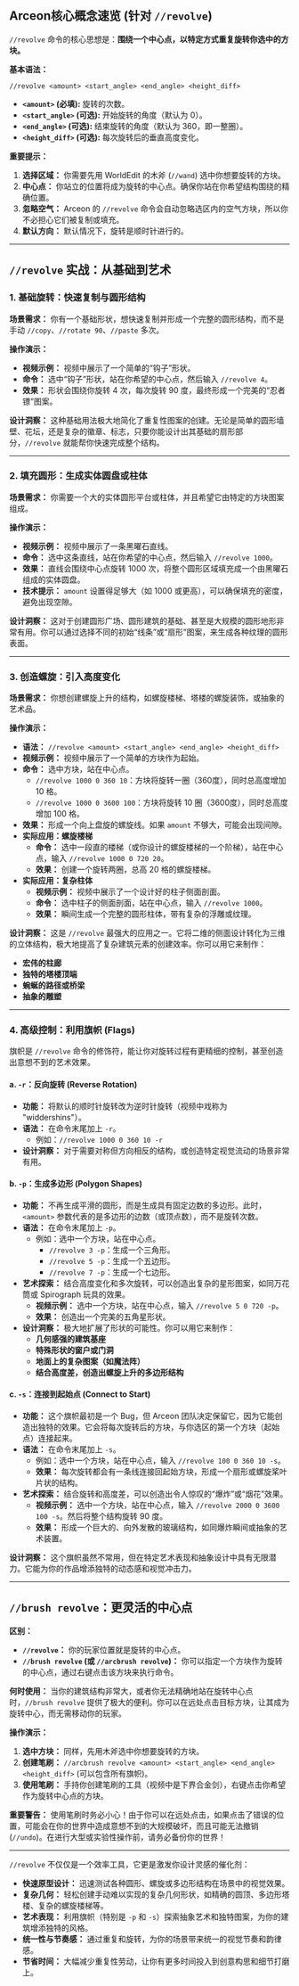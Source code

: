 

## **Arceon核心概念速览 (针对 `//revolve`)**

`//revolve` 命令的核心思想是：**围绕一个中心点，以特定方式重复旋转你选中的方块。**

**基本语法：**
```
//revolve <amount> <start_angle> <end_angle> <height_diff>
```
*   **`<amount>` (必填):** 旋转的次数。
*   **`<start_angle>` (可选):** 开始旋转的角度（默认为 0）。
*   **`<end_angle>` (可选):** 结束旋转的角度（默认为 360，即一整圈）。
*   **`<height_diff>` (可选):** 每次旋转后的垂直高度变化。

**重要提示：**
1.  **选择区域：** 你需要先用 WorldEdit 的木斧 (`//wand`) 选中你想要旋转的方块。
2.  **中心点：** 你站立的位置将成为旋转的中心点。确保你站在你希望结构围绕的精确位置。
3.  **忽略空气：** Arceon 的 `//revolve` 命令会自动忽略选区内的空气方块，所以你不必担心它们被复制或填充。
4.  **默认方向：** 默认情况下，旋转是顺时针进行的。

---

## **`//revolve` 实战：从基础到艺术**

### **1. 基础旋转：快速复制与圆形结构**

**场景需求：** 你有一个基础形状，想快速复制并形成一个完整的圆形结构，而不是手动 `//copy`、`//rotate 90`、`//paste` 多次。

**操作演示：**
*   **视频示例：** 视频中展示了一个简单的“钩子”形状。
*   **命令：** 选中“钩子”形状，站在你希望的中心点，然后输入 `//revolve 4`。
*   **效果：** 形状会围绕你旋转 4 次，每次旋转 90 度，最终形成一个完美的“忍者镖”图案。

**设计洞察：**
这种基础用法极大地简化了重复性图案的创建。无论是简单的圆形墙壁、花坛，还是复杂的徽章、标志，只要你能设计出其基础的扇形部分，`//revolve` 就能帮你快速完成整个结构。

---

### **2. 填充圆形：生成实体圆盘或柱体**

**场景需求：** 你需要一个大的实体圆形平台或柱体，并且希望它由特定的方块图案组成。

**操作演示：**
*   **视频示例：** 视频中展示了一条黑曜石直线。
*   **命令：** 选中这条直线，站在你希望的中心点，然后输入 `//revolve 1000`。
*   **效果：** 直线会围绕中心点旋转 1000 次，将整个圆形区域填充成一个由黑曜石组成的实体圆盘。
*   **技术提示：** `amount` 设置得足够大（如 1000 或更高），可以确保填充的密度，避免出现空隙。

**设计洞察：**
这对于创建圆形广场、圆形建筑的基础、甚至是大规模的圆形地形非常有用。你可以通过选择不同的初始“线条”或“扇形”图案，来生成各种纹理的圆形表面。

---

### **3. 创造螺旋：引入高度变化**

**场景需求：** 你想创建螺旋上升的结构，如螺旋楼梯、塔楼的螺旋装饰，或抽象的艺术品。

**操作演示：**
*   **语法：** `//revolve <amount> <start_angle> <end_angle> <height_diff>`
*   **视频示例：** 视频中展示了一个简单的方块作为起始。
*   **命令：** 选中方块，站在中心点。
    *   `//revolve 1000 0 360 10`：方块将旋转一圈（360度），同时总高度增加 10 格。
    *   `//revolve 1000 0 3600 100`：方块将旋转 10 圈（3600度），同时总高度增加 100 格。
*   **效果：** 形成一个向上盘旋的螺旋线。如果 `amount` 不够大，可能会出现间隙。
*   **实际应用：螺旋楼梯**
    *   **命令：** 选中一段直的楼梯（或你设计的螺旋楼梯的一个阶梯），站在中心点，输入 `//revolve 1000 0 720 20`。
    *   **效果：** 创建一个旋转两圈，总高 20 格的螺旋楼梯。
*   **实际应用：复杂柱体**
    *   **视频示例：** 视频中展示了一个设计好的柱子侧面剖面。
    *   **命令：** 选中柱子的侧面剖面，站在中心点，输入 `//revolve 1000`。
    *   **效果：** 瞬间生成一个完整的圆形柱体，带有复杂的浮雕或纹理。

**设计洞察：**
这是 `//revolve` 最强大的应用之一。它将二维的侧面设计转化为三维的立体结构，极大地提高了复杂建筑元素的创建效率。你可以用它来制作：
*   **宏伟的柱廊**
*   **独特的塔楼顶端**
*   **蜿蜒的路径或桥梁**
*   **抽象的雕塑**

---

### **4. 高级控制：利用旗帜 (Flags)**

旗帜是 `//revolve` 命令的修饰符，能让你对旋转过程有更精细的控制，甚至创造出意想不到的艺术效果。

#### **a. `-r`：反向旋转 (Reverse Rotation)**
*   **功能：** 将默认的顺时针旋转改为逆时针旋转（视频中戏称为 "widdershins"）。
*   **语法：** 在命令末尾加上 `-r`。
    *   例如：`//revolve 1000 0 360 10 -r`
*   **设计洞察：** 对于需要对称但方向相反的结构，或创造特定视觉流动的场景非常有用。

#### **b. `-p`：生成多边形 (Polygon Shapes)**
*   **功能：** 不再生成平滑的圆形，而是生成具有固定边数的多边形。此时，`<amount>` 参数代表的是多边形的边数（或顶点数），而不是旋转次数。
*   **语法：** 在命令末尾加上 `-p`。
    *   例如：选中一个方块，站在中心点。
        *   `//revolve 3 -p`：生成一个三角形。
        *   `//revolve 5 -p`：生成一个五边形。
        *   `//revolve 7 -p`：生成一个七边形。
*   **艺术探索：** 结合高度变化和多次旋转，可以创造出复杂的星形图案，如同万花筒或 Spirograph 玩具的效果。
    *   **视频示例：** 选中一个方块，站在中心点，输入 `//revolve 5 0 720 -p`。
    *   **效果：** 创造出一个完美的五角星形状。
*   **设计洞察：** 极大地扩展了形状的可能性。你可以用它来制作：
    *   **几何感强的建筑基座**
    *   **特殊形状的窗户或门洞**
    *   **地面上的复杂图案（如魔法阵）**
    *   **结合高度差，创造出螺旋上升的多边形结构**

#### **c. `-s`：连接到起始点 (Connect to Start)**
*   **功能：** 这个旗帜最初是一个 Bug，但 Arceon 团队决定保留它，因为它能创造出独特的效果。它会将每次旋转后的方块，与你选区的第一个方块（起始点）连接起来。
*   **语法：** 在命令末尾加上 `-s`。
    *   例如：选中一个方块，站在中心点，输入 `//revolve 100 0 360 10 -s`。
    *   **效果：** 每次旋转都会有一条线连接回起始方块，形成一个扇形或螺旋桨叶片状的结构。
*   **艺术探索：** 结合旋转和高度差，可以创造出令人惊叹的“爆炸”或“烟花”效果。
    *   **视频示例：** 选中一个方块，站在中心点，输入 `//revolve 2000 0 3600 100 -s`。然后将整个结构旋转 90 度。
    *   **效果：** 形成一个巨大的、向外发散的玻璃结构，如同爆炸瞬间或抽象的艺术装置。

**设计洞察：**
这个旗帜虽然不常用，但在特定艺术表现和抽象设计中具有无限潜力。它能为你的作品增添独特的动态感和视觉冲击力。

---

## **`//brush revolve`：更灵活的中心点**

**区别：**
*   **`//revolve`：** 你的玩家位置就是旋转的中心点。
*   **`//brush revolve` (或 `//arcbrush revolve`)：** 你可以指定一个方块作为旋转的中心点，通过右键点击该方块来执行命令。

**何时使用：**
当你的建筑结构非常大，或者你无法精确地站在旋转中心点时，`//brush revolve` 提供了极大的便利。你可以在远处点击目标方块，让其成为旋转中心，而无需移动你的玩家。

**操作演示：**
1.  **选中方块：** 同样，先用木斧选中你想要旋转的方块。
2.  **创建笔刷：** `//arcbrush revolve <amount> <start_angle> <end_angle> <height_diff>` (可以包含所有旗帜)。
3.  **使用笔刷：** 手持你创建笔刷的工具（视频中是下界合金剑），右键点击你希望作为旋转中心点的方块。

**重要警告：**
使用笔刷时务必小心！由于你可以在远处点击，如果点击了错误的位置，可能会在你的世界中造成意想不到的大规模破坏，而且可能无法撤销 (`//undo`)。在进行大型或实验性操作前，请务必备份你的世界！

---



`//revolve` 不仅仅是一个效率工具，它更是激发你设计灵感的催化剂：

*   **快速原型设计：** 迅速测试各种圆形、螺旋或多边形结构在场景中的视觉效果。
*   **复杂几何：** 轻松创建手动难以实现的复杂几何形状，如精确的圆顶、多边形塔楼、复杂的螺旋楼梯等。
*   **艺术表现：** 利用旗帜（特别是 `-p` 和 `-s`）探索抽象艺术和独特图案，为你的建筑增添独特的风格。
*   **统一性与节奏感：** 通过重复和旋转，为你的场景带来统一的视觉节奏和韵律感。
*   **节省时间：** 大幅减少重复性劳动，让你有更多时间投入到创意构思和细节打磨上。
